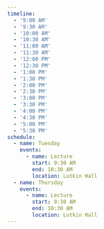 ```yaml
---
timeline:
  - '9:00 AM'
  - '9:30 AM'
  - '10:00 AM'
  - '10:30 AM'
  - '11:00 AM'
  - '11:30 AM'
  - '12:00 PM'
  - '12:30 PM'
  - '1:00 PM'
  - '1:30 PM'
  - '2:00 PM'
  - '2:30 PM'
  - '3:00 PM'
  - '3:30 PM'
  - '4:00 PM'
  - '4:30 PM'
  - '5:00 PM'
  - '5:30 PM'
schedule:
  - name: Tuesday
    events:
      - name: Lecture
        start: 9:30 AM
        end: 10:30 AM
        location: Lutkin Hall
  - name: Thursday
    events:
      - name: Lecture
        start: 9:30 AM
        end: 10:30 AM
        location: Lutkin Hall
---
```

